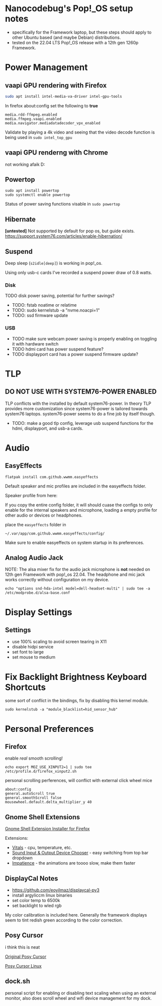 
# Nanocodebug's Pop!_OS setup notes
- specifically for the Framework laptop, but these steps should apply to other Ubuntu based (and maybe Debian) distributions.
- tested on the 22.04 LTS Pop!_OS release with a 12th gen 1260p Framework.

# Power Management

## vaapi GPU rendering with Firefox

```bash
sudo apt install intel-media-va-driver intel-gpu-tools
```

In firefox about:config set the following to **true**

```
media.rdd-ffmpeg.enabled
media.ffmpeg.vaapi.enabled
media.navigator.mediadatadecoder_vpx_enabled
```

Validate by playing a 4k video and seeing that the video decode function is being used in `sudo intel_top_gpu`

## vaapi GPU renderng with Chrome
not working afaik D:

## Powertop 
    sudo apt install powertop
    sudo systemctl enable powertop

Status of power saving functions visable in `sudo powertop`

## Hibernate
**[untested]** Not supported by default for pop os, but guide exists.
https://support.system76.com/articles/enable-hibernation/

## Suspend
Deep sleep (`s2idle[deep]`) is working in pop!_os. 

Using only usb-c cards I've recorded a suspend power draw of 0.8 watts.

### Disk
TODO disk power saving, potential for further savings?
- TODO: fstab noatime or relatime
- TODO: sudo kernelstub -a "nvme.noacpi=1"
- TODO: ssd firmware update

### USB
- TODO make sure webcam power saving is properly enabling on toggling it with hardware switch
- TODO hdmi card has power suspend feature?
- TODO displayport card has a power suspend firmware update?

# TLP
## DO NOT USE WITH SYSTEM76-POWER ENABLED
TLP conflicts with the installed by default system76-power.
In theory TLP provides more customization since system76-power is tailored towards system76 laptops. system76-power seems to do a fine job by itself though.

- TODO: make a good tlp config, leverage usb suspend functions for the hdmi, displayport, and usb-a cards.

# Audio

## EasyEffects
```
flatpak install com.github.wwmm.easyeffects
```
Default speaker and mic profiles are included in the easyeffects folder. 

Speaker profile from here: 

If you copy the entire config folder, it will should cuase the configs to only enable for the internal speakers and microphone, loading a empty profile for other audio or devices or headphones. 

place the `easyeffects` folder in 

`~/.var/app/com.github.wwmm.easyeffects/config/`

Make sure to enable easyeffects on system startup in its preferences. 

## Analog Audio Jack
NOTE: The alsa mixer fix for the audio jack microphone is **not** needed on 12th gen Framework with pop!_os 22.04. The headphone and mic jack works correctly without configuration on my device. 

    echo "options snd-hda-intel model=dell-headset-multi" | sudo tee -a /etc/modprobe.d/alsa-base.conf

# Display Settings
## Settings
- use 100% scaling to avoid screen tearing in X11
- disable hidpi service
- set font to large
- set mouse to medium

# Fix Backlight Brightness Keyboard Shortcuts
some sort of conflict in the bindings, fix by disabling this kernel module. 

```
sudo kernelstub -a "module_blacklist=hid_sensor_hub"
```


# Personal Preferences
## Firefox

enable *real* smooth scrolling!
```
echo export MOZ_USE_XINPUT2=1 | sudo tee /etc/profile.d/firefox_xinput2.sh
```
personal scrolling perferences, will conflict with external click wheel mice 

```
about:config
general.autoScroll true
general.smoothScroll false
mousewheel.default.delta_multiplier_y 40 
```


## Gnome Shell Extensions
[Gnome Shell Extension Installer for Firefox](https://addons.mozilla.org/en-US/firefox/addon/gnome-shell-integration/)

Extensions:
- [Vitals](https://extensions.gnome.org/extension/1460/vitals/) - cpu, temperature, etc.
- [Sound Input & Output Device Chooser](https://extensions.gnome.org/extension/906/sound-output-device-chooser/) - easy switching from top bar dropdown
- [Impatience](https://extensions.gnome.org/extension/277/impatience/) - the animations are toooo slow, make them faster 


## DisplayCal Notes
- https://github.com/eoyilmaz/displaycal-py3
- install argyliccm linux binaries
- set color temp to 6500k
- set backlight to wled rgb

My color calibration is included here. Generally the framework displays seem to tint redish green according to the color correction. 

## Posy Cursor
i think this is neat

[Original Posy Cursor](http://www.michieldb.nl/other/cursors/)

[Posy Cursor Linux](https://github.com/simtrami/posy-improved-cursor-linux)

## dock.sh
personal script for enabling or disabling text scaling when using an external monitor, also does scroll wheel and wifi device management for my dock.